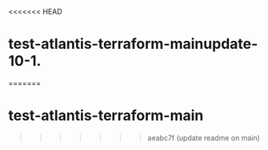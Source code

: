 <<<<<<< HEAD
# test-atlantis-terraform-mainupdate-10-1.
=======
# test-atlantis-terraform-main
>>>>>>> aeabc7f (update readme on main)

